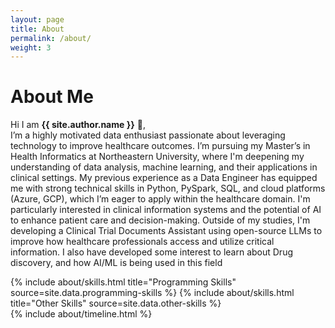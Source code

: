 ```yaml
---
layout: page
title: About
permalink: /about/
weight: 3
---
```


# **About Me**

Hi I am **{{ site.author.name }}** :wave:,<br>
I’m a highly motivated data enthusiast passionate about leveraging technology to improve healthcare outcomes. I’m pursuing my Master’s in Health Informatics at Northeastern University, where I'm deepening my understanding of data analysis, machine learning, and their applications in clinical settings. My previous experience as a Data Engineer has equipped me with strong technical skills in Python, PySpark, SQL, and cloud platforms (Azure, GCP), which I’m eager to apply within the healthcare domain. I'm particularly interested in clinical information systems and the potential of AI to enhance patient care and decision-making. Outside of my studies, I'm developing a Clinical Trial Documents Assistant using open-source LLMs to improve how healthcare professionals access and utilize critical information. I also have developed some interest to learn about Drug discovery, and how AI/ML is being used in this field

<div class="row">
{% include about/skills.html title="Programming Skills" source=site.data.programming-skills %}
{% include about/skills.html title="Other Skills" source=site.data.other-skills %}
</div>

<div class="row">
{% include about/timeline.html %}
</div>